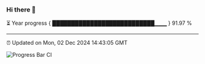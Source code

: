 ### Hi there 👋

⏳ Year progress { ███████████████████████████▁▁▁ } 91.97 %

---

⏰ Updated on Mon, 02 Dec 2024 14:43:05 GMT

![Progress Bar CI](https://github.com/IshwaranRudhara/GIT-ACTION/workflows/Progress%20Bar%20CI/badge.svg)
